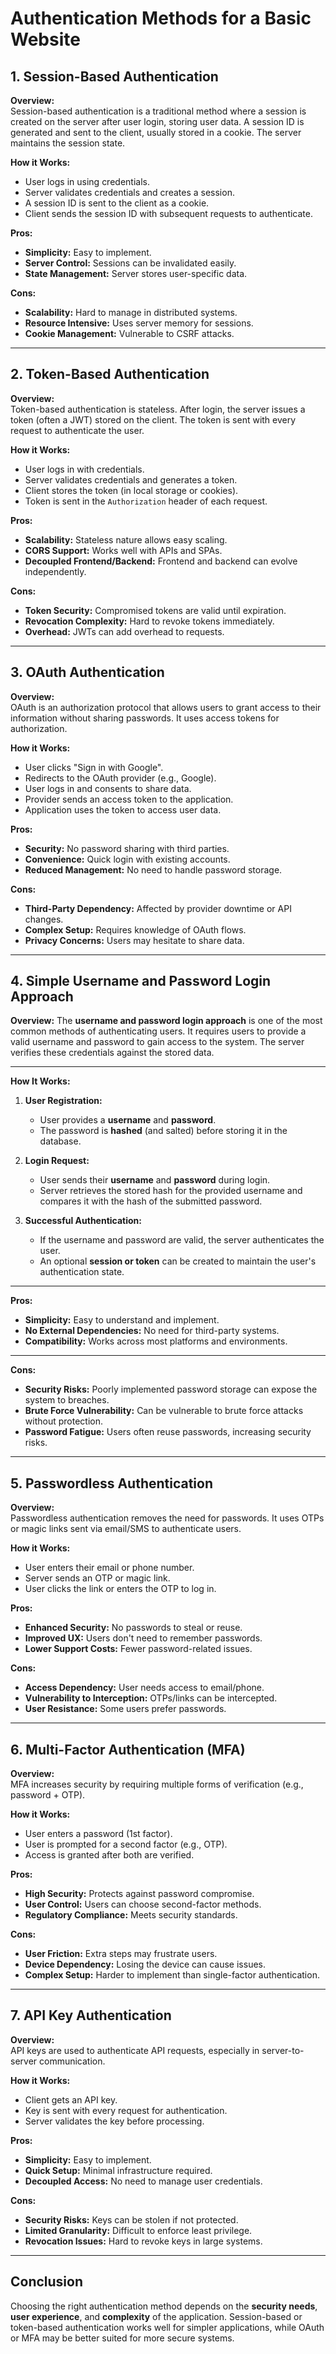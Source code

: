 # Authentication Methods for a Basic Website

## 1. Session-Based Authentication
**Overview:**  
Session-based authentication is a traditional method where a session is created on the server after user login, storing user data. A session ID is generated and sent to the client, usually stored in a cookie. The server maintains the session state.

**How it Works:**  
- User logs in using credentials.  
- Server validates credentials and creates a session.  
- A session ID is sent to the client as a cookie.  
- Client sends the session ID with subsequent requests to authenticate.

**Pros:**  
- **Simplicity:** Easy to implement.  
- **Server Control:** Sessions can be invalidated easily.  
- **State Management:** Server stores user-specific data.

**Cons:**  
- **Scalability:** Hard to manage in distributed systems.  
- **Resource Intensive:** Uses server memory for sessions.  
- **Cookie Management:** Vulnerable to CSRF attacks.

---

## 2. Token-Based Authentication
**Overview:**  
Token-based authentication is stateless. After login, the server issues a token (often a JWT) stored on the client. The token is sent with every request to authenticate the user.

**How it Works:**  
- User logs in with credentials.  
- Server validates credentials and generates a token.  
- Client stores the token (in local storage or cookies).  
- Token is sent in the `Authorization` header of each request.

**Pros:**  
- **Scalability:** Stateless nature allows easy scaling.  
- **CORS Support:** Works well with APIs and SPAs.  
- **Decoupled Frontend/Backend:** Frontend and backend can evolve independently.

**Cons:**  
- **Token Security:** Compromised tokens are valid until expiration.  
- **Revocation Complexity:** Hard to revoke tokens immediately.  
- **Overhead:** JWTs can add overhead to requests.

---

## 3. OAuth Authentication
**Overview:**  
OAuth is an authorization protocol that allows users to grant access to their information without sharing passwords. It uses access tokens for authorization.

**How it Works:**  
- User clicks "Sign in with Google".  
- Redirects to the OAuth provider (e.g., Google).  
- User logs in and consents to share data.  
- Provider sends an access token to the application.  
- Application uses the token to access user data.

**Pros:**  
- **Security:** No password sharing with third parties.  
- **Convenience:** Quick login with existing accounts.  
- **Reduced Management:** No need to handle password storage.

**Cons:**  
- **Third-Party Dependency:** Affected by provider downtime or API changes.  
- **Complex Setup:** Requires knowledge of OAuth flows.  
- **Privacy Concerns:** Users may hesitate to share data.

---

## 4. Simple Username and Password Login Approach

**Overview:** 
The **username and password login approach** is one of the most common methods of authenticating users. It requires users to provide a valid username and password to gain access to the system. The server verifies these credentials against the stored data.

---

**How It Works:**  
1. **User Registration:**  
   - User provides a **username** and **password**.
   - The password is **hashed** (and salted) before storing it in the database.

2. **Login Request:**  
   - User sends their **username** and **password** during login.
   - Server retrieves the stored hash for the provided username and compares it with the hash of the submitted password.

3. **Successful Authentication:**  
   - If the username and password are valid, the server authenticates the user.
   - An optional **session or token** can be created to maintain the user's authentication state.

---

**Pros:**  
- **Simplicity:** Easy to understand and implement.  
- **No External Dependencies:** No need for third-party systems.  
- **Compatibility:** Works across most platforms and environments.

---

**Cons:**  
- **Security Risks:** Poorly implemented password storage can expose the system to breaches.  
- **Brute Force Vulnerability:** Can be vulnerable to brute force attacks without protection.  
- **Password Fatigue:** Users often reuse passwords, increasing security risks.

---

## 5. Passwordless Authentication
**Overview:**  
Passwordless authentication removes the need for passwords. It uses OTPs or magic links sent via email/SMS to authenticate users.

**How it Works:**  
- User enters their email or phone number.  
- Server sends an OTP or magic link.  
- User clicks the link or enters the OTP to log in.

**Pros:**  
- **Enhanced Security:** No passwords to steal or reuse.  
- **Improved UX:** Users don't need to remember passwords.  
- **Lower Support Costs:** Fewer password-related issues.

**Cons:**  
- **Access Dependency:** User needs access to email/phone.  
- **Vulnerability to Interception:** OTPs/links can be intercepted.  
- **User Resistance:** Some users prefer passwords.

---

## 6. Multi-Factor Authentication (MFA)
**Overview:**  
MFA increases security by requiring multiple forms of verification (e.g., password + OTP).

**How it Works:**  
- User enters a password (1st factor).  
- User is prompted for a second factor (e.g., OTP).  
- Access is granted after both are verified.

**Pros:**  
- **High Security:** Protects against password compromise.  
- **User Control:** Users can choose second-factor methods.  
- **Regulatory Compliance:** Meets security standards.

**Cons:**  
- **User Friction:** Extra steps may frustrate users.  
- **Device Dependency:** Losing the device can cause issues.  
- **Complex Setup:** Harder to implement than single-factor authentication.

---

## 7. API Key Authentication
**Overview:**  
API keys are used to authenticate API requests, especially in server-to-server communication.

**How it Works:**  
- Client gets an API key.  
- Key is sent with every request for authentication.  
- Server validates the key before processing.

**Pros:**  
- **Simplicity:** Easy to implement.  
- **Quick Setup:** Minimal infrastructure required.  
- **Decoupled Access:** No need to manage user credentials.

**Cons:**  
- **Security Risks:** Keys can be stolen if not protected.  
- **Limited Granularity:** Difficult to enforce least privilege.  
- **Revocation Issues:** Hard to revoke keys in large systems.

---

## Conclusion
Choosing the right authentication method depends on the **security needs**, **user experience**, and **complexity** of the application. Session-based or token-based authentication works well for simpler applications, while OAuth or MFA may be better suited for more secure systems.
